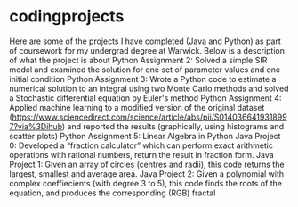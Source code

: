 # codingprojects
Here are some of the projects I have completed (Java and Python) as part of coursework for my undergrad degree at Warwick.
Below is a description of what the project is about
Python Assignment 2:  Solved a simple SIR model and examined the solution for one set
                      of parameter values and one initial condition
Python Assignment 3: Wrote a Python code to estimate a numerical solution to an integral using two Monte Carlo methods
                     and solved a Stochastic differential equation by Euler's method
Python Assignment 4: Applied machine learning to a modified version of the original dataset (https://www.sciencedirect.com/science/article/abs/pii/S0140366419318997?via%3Dihub) 
                     and reported the results (graphically, using histograms and scatter plots)
Python Assignment 5: Linear Algebra in Python
Java Project 0: Developed a “fraction calculator” which can perform exact arithmetic operations with rational numbers,
                return the result in fraction form.
Java Project 1: Given an array of circles (centres and radii), this code returns the largest, smallest and average area.
Java Project 2: Given a polynomial with complex coeffiecients (with degree 3 to 5), this code finds the roots of the equation,
                and produces the corresponding (RGB) fractal
